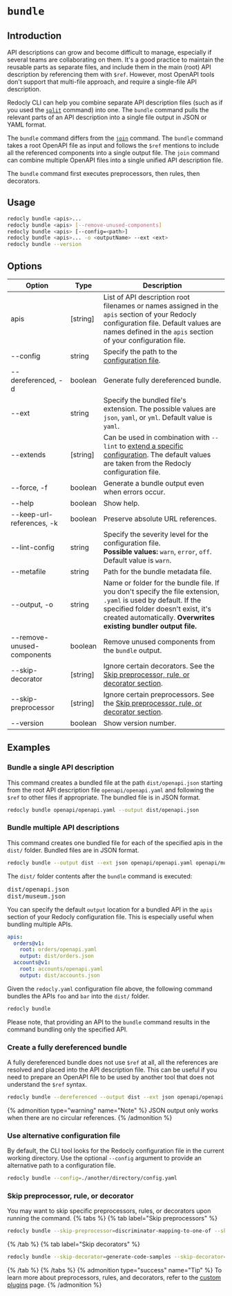 # `bundle`

## Introduction

API descriptions can grow and become difficult to manage, especially if several teams are collaborating on them. It's a good practice to maintain the reusable parts as separate files, and include them in the main (root) API description by referencing them with `$ref`. However, most OpenAPI tools don't support that multi-file approach, and require a single-file API description.

Redocly CLI can help you combine separate API description files (such as if you used the [`split`](./split.md) command) into one. The `bundle` command pulls the relevant parts of an API description into a single file output in JSON or YAML format.

The `bundle` command differs from the [`join`](./join.md) command. The `bundle` command takes a root OpenAPI file as input and follows the `$ref` mentions to include all the referenced components into a single output file. The `join` command can combine multiple OpenAPI files into a single unified API description file.

The `bundle` command first executes preprocessors, then rules, then decorators.

## Usage

```bash
redocly bundle <apis>...
redocly bundle <apis> [--remove-unused-components]
redocly bundle <apis> [--config=<path>]
redocly bundle <apis>... -o <outputName> --ext <ext>
redocly bundle --version
```

## Options

| Option                     | Type     | Description                                                                                                                                                                                                              |
| -------------------------- | -------- | ------------------------------------------------------------------------------------------------------------------------------------------------------------------------------------------------------------------------ |
| apis                       | [string] | List of API description root filenames or names assigned in the `apis` section of your Redocly configuration file. Default values are names defined in the `apis` section of your configuration file.                    |
| --config                   | string   | Specify the path to the [configuration file](#use-alternative-configuration-file).                                                                                                                                       |
| --dereferenced, -d         | boolean  | Generate fully dereferenced bundle.                                                                                                                                                                                      |
| --ext                      | string   | Specify the bundled file's extension. The possible values are `json`, `yaml`, or `yml`. Default value is `yaml`.                                                                                                         |
| --extends                  | [string] | Can be used in combination with `--lint` to [extend a specific configuration](./lint.md#extend-configuration). The default values are taken from the Redocly configuration file.                                         |
| --force, -f                | boolean  | Generate a bundle output even when errors occur.                                                                                                                                                                         |
| --help                     | boolean  | Show help.                                                                                                                                                                                                               |
| --keep-url-references, -k  | boolean  | Preserve absolute URL references.                                                                                                                                                                                        |
| --lint-config              | string   | Specify the severity level for the configuration file. <br/> **Possible values:** `warn`, `error`, `off`. Default value is `warn`.                                                                                       |
| --metafile                 | string   | Path for the bundle metadata file.                                                                                                                                                                                       |
| --output, -o               | string   | Name or folder for the bundle file. If you don't specify the file extension, `.yaml` is used by default. If the specified folder doesn't exist, it's created automatically. **Overwrites existing bundler output file.** |
| --remove-unused-components | boolean  | Remove unused components from the `bundle` output.                                                                                                                                                                       |
| --skip-decorator           | [string] | Ignore certain decorators. See the [Skip preprocessor, rule, or decorator section](#skip-preprocessor-rule-or-decorator).                                                                                                |
| --skip-preprocessor        | [string] | Ignore certain preprocessors. See the [Skip preprocessor, rule, or decorator section](#skip-preprocessor-rule-or-decorator).                                                                                             |
| --version                  | boolean  | Show version number.                                                                                                                                                                                                     |

## Examples

### Bundle a single API description

This command creates a bundled file at the path `dist/openapi.json` starting from the root API description file `openapi/openapi.yaml` and following the `$ref` to other files if appropriate. The bundled file is in JSON format.

```bash
redocly bundle openapi/openapi.yaml --output dist/openapi.json
```

### Bundle multiple API descriptions

This command creates one bundled file for each of the specified apis in the `dist/` folder. Bundled files are in JSON format.

```bash Command
redocly bundle --output dist --ext json openapi/openapi.yaml openapi/museum.yaml
```

The `dist/` folder contents after the `bundle` command is executed:

<pre>
dist/openapi.json
dist/museum.json
</pre>

You can specify the default `output` location for a bundled API in the `apis` section of your Redocly configuration file.
This is especially useful when bundling multiple APIs.

```yaml
apis:
  orders@v1:
    root: orders/openapi.yaml
    output: dist/orders.json
  accounts@v1:
    root: accounts/openapi.yaml
    output: dist/accounts.json
```

Given the `redocly.yaml` configuration file above, the following command bundles the APIs `foo` and `bar` into the `dist/` folder.

```bash
redocly bundle
```

Please note, that providing an API to the `bundle` command results in the command bundling only the specified API.

### Create a fully dereferenced bundle

A fully dereferenced bundle does not use `$ref` at all, all the references are resolved and placed into the API description file. This can be useful if you need to prepare an OpenAPI file to be used by another tool that does not understand the `$ref` syntax.

```bash
redocly bundle --dereferenced --output dist --ext json openapi/openapi.yaml openapi/museum.yaml
```

{% admonition type="warning" name="Note" %}
JSON output only works when there are no circular references.
{% /admonition %}

### Use alternative configuration file

By default, the CLI tool looks for the Redocly configuration file in the current working directory. Use the optional `--config` argument to provide an alternative path to a configuration file.

```bash
redocly bundle --config=./another/directory/config.yaml
```

### Skip preprocessor, rule, or decorator

You may want to skip specific preprocessors, rules, or decorators upon running the command.
{% tabs %}
{% tab label="Skip preprocessors" %}

```bash
redocly bundle --skip-preprocessor=discriminator-mapping-to-one-of --skip-preprocessor=another-example
```

{% /tab  %}
{% tab label="Skip decorators" %}

```bash
redocly bundle --skip-decorator=generate-code-samples --skip-decorator=remove-internal-operations
```

{% /tab  %}
{% /tabs  %}
{% admonition type="success" name="Tip" %}
To learn more about preprocessors, rules, and decorators, refer to the [custom plugins](../custom-plugins/index.md) page.
{% /admonition %}
